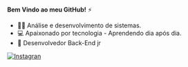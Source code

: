 **Bem Vindo ao meu GitHub!** ⚡
- 👨‍💻 Análise e desenvolvimento de sistemas.  
- 💻 Apaixonado por tecnologia - Aprendendo dia após dia.
- 🤖 Desenvolvedor Back-End jr

[![Instagran](https://img.shields.io/badge/Instagram-E4405F?style=for-the-badge&logo=instagram&logoColor=white)](httpps://https://instagram.com/marlonknupp)
